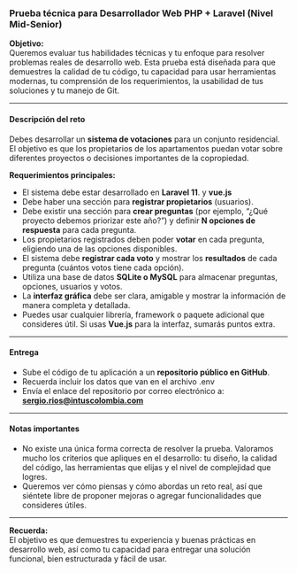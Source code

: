 ### Prueba técnica para Desarrollador Web PHP + Laravel (Nivel Mid-Senior)

**Objetivo:**  
Queremos evaluar tus habilidades técnicas y tu enfoque para resolver problemas reales de desarrollo web. Esta prueba está diseñada para que demuestres la calidad de tu código, tu capacidad para usar herramientas modernas, tu comprensión de los requerimientos, la usabilidad de tus soluciones y tu manejo de Git.

---

#### Descripción del reto

Debes desarrollar un **sistema de votaciones** para un conjunto residencial. El objetivo es que los propietarios de los apartamentos puedan votar sobre diferentes proyectos o decisiones importantes de la copropiedad.

**Requerimientos principales:**

- El sistema debe estar desarrollado en **Laravel 11**. y **vue.js**
- Debe haber una sección para **registrar propietarios** (usuarios).
- Debe existir una sección para **crear preguntas** (por ejemplo, “¿Qué proyecto debemos priorizar este año?”) y definir **N opciones de respuesta** para cada pregunta.
- Los propietarios registrados deben poder **votar** en cada pregunta, eligiendo una de las opciones disponibles.
- El sistema debe **registrar cada voto** y mostrar los **resultados** de cada pregunta (cuántos votos tiene cada opción).
- Utiliza una base de datos **SQLite o MySQL** para almacenar preguntas, opciones, usuarios y votos.
- La **interfaz gráfica** debe ser clara, amigable y mostrar la información de manera completa y detallada.
- Puedes usar cualquier librería, framework o paquete adicional que consideres útil. Si usas **Vue.js** para la interfaz, sumarás puntos extra.

---

#### Entrega

- Sube el código de tu aplicación a un **repositorio público en GitHub**.
- Recuerda incluir los datos que van en el archivo .env
- Envía el enlace del repositorio por correo electrónico a: **sergio.rios@intuscolombia.com**

---

#### Notas importantes

- No existe una única forma correcta de resolver la prueba. Valoramos mucho los criterios que apliques en el desarrollo: tu diseño, la calidad del código, las herramientas que elijas y el nivel de complejidad que logres.
- Queremos ver cómo piensas y cómo abordas un reto real, así que siéntete libre de proponer mejoras o agregar funcionalidades que consideres útiles.

---

**Recuerda:**  
El objetivo es que demuestres tu experiencia y buenas prácticas en desarrollo web, así como tu capacidad para entregar una solución funcional, bien estructurada y fácil de usar.
